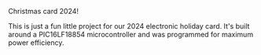 Christmas card 2024!

This is just a fun little project for our 2024 electronic holiday card. It's built around a PIC16LF18854 microcontroller and was programmed for maximum power efficiency.